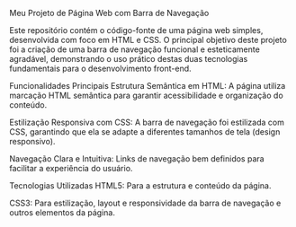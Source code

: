 Meu Projeto de Página Web com Barra de Navegação

Este repositório contém o código-fonte de uma página web simples, desenvolvida com foco em HTML e CSS. O principal objetivo deste projeto foi a criação de uma barra de navegação funcional e esteticamente agradável, demonstrando o uso prático destas duas tecnologias fundamentais para o desenvolvimento front-end.

Funcionalidades Principais
Estrutura Semântica em HTML: A página utiliza marcação HTML semântica para garantir acessibilidade e organização do conteúdo.

Estilização Responsiva com CSS: A barra de navegação foi estilizada com CSS, garantindo que ela se adapte a diferentes tamanhos de tela (design responsivo).

Navegação Clara e Intuitiva: Links de navegação bem definidos para facilitar a experiência do usuário.

Tecnologias Utilizadas
HTML5: Para a estrutura e conteúdo da página.

CSS3: Para estilização, layout e responsividade da barra de navegação e outros elementos da página.
